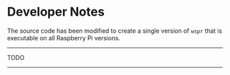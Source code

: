 # Developer Notes

The source code has been modified to create a single version of `wspr` that is executable on all Raspberry Pi versions.  

*****
TODO
*****
